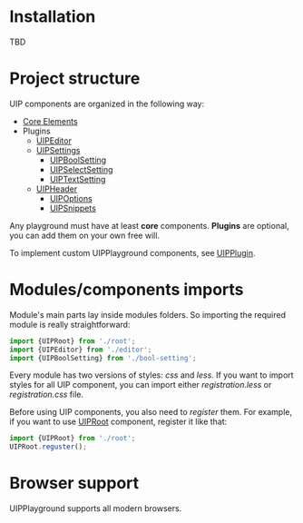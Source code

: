 # Installation 

TBD

# Project structure

UIP components are organized in the following way:

  - [Core Elements](src/core/README.md#uip-root)
  - Plugins
    - [UIPEditor](src/plugins/editor/README.md)
    - [UIPSettings](src/plugins/settings/README.md)
        - [UIPBoolSetting](src/settings/bool-setting/README.md)
        - [UIPSelectSetting](src/settings/select-setting/README.md)
        - [UIPTextSetting](src/settings/text-setting/README.md)
    - [UIPHeader](src/plugins/header/README.md)
        - [UIPOptions](src/header/options/README.md)
        - [UIPSnippets](src/header/snippets/README.md)

Any playground must have at least **core** components. **Plugins** are
optional, you can add them on your own free will. 

To implement custom UIPPlayground components, see [UIPPlugin](src/core/base/README.md#uip-plugin).

# Modules/components imports
Module's main parts lay inside modules folders. So importing the required
module is really straightforward:

```typescript
import {UIPRoot} from './root';
import {UIPEditor} from './editor';
import {UIPBoolSetting} from './bool-setting';
```

Every module has two versions of styles: *css* and *less*. If you want
to import styles for all UIP component, you can import either
*registration.less* or *registration.css* file.

Before using UIP components, you also need to *register* them. For example,
if you want to use [UIPRoot](src/core/base/README.md#uip-root) component, register it like that:

```typescript
import {UIPRoot} from './root';
UIPRoot.reguster();
```

# Browser support

UIPPlayground supports all modern browsers.
